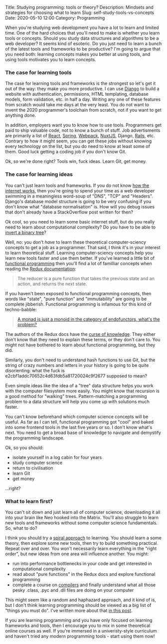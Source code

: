 Title: Studying programming: tools or theory?
Description: Mindsets and strategies for choosing what to learn
Slug: self-study-tools-vs-concepts
Date: 2020-05-10 12:00
Category: Programming

When you're studying web development you have a lot to learn and limited time.
One of the hard choices that you'll need to make is whether you learn tools or concepts.
Should you study data structures and algorithms to be a web developer?
It seems kind of esoteric.
Do you just need to learn a bunch of the latest tools and frameworks to be productive?
I'm going to argue that you need both: learning concepts makes you better at using tools, and using tools motivates you to learn concepts.

### The case for learning tools

The case for learning tools and frameworks is the strongest so let's get it out of the way: they make you more productive.
I can use [Django](https://www.djangoproject.com/) to build a website with
authentication, permissions, HTML templating, database models, form validation, etc. in half a day.
Writing any one of these features from scratch would take me days at the very least.
You do not want to invent the 2020 programmer's toolchain from scratch, not if you want to get anything done.

In addition, employers want you to know how to use tools.
Programmers get paid to ship valuable code, not to know a bunch of stuff.
Job advertisments are primarily a list of [React](https://reactjs.org/), [Spring](https://spring.io/), [Webpack](https://webpack.js.org/), [NuxtJS](https://nuxtjs.org/), Django, [Rails](https://rubyonrails.org/), etc.
Contrary to how it might seem, you can get these jobs without knowing every technology on the list,
but you do need to know at least some of them.
Good luck getting a coding job if you don't know Git.

Ok, so we're done right? Tools win, fuck ideas. Learn Git, get money.

### The case for learning ideas

You can't just learn tools and frameworks. If you do not know [how the internet works](https://www.youtube.com/watch?v=DTQV7_HwF58),
then you're going to spend your time as a web developer swimming in a meaningless word-soup of "DNS", "TCP" and "Headers".
Django's database model structure is going to be very confusing if you don't know what "database normalisation" is.
How will you debug issues that don't already have a StackOverflow post written for then?

Ok cool, so you need to learn some basic internet stuff, but do you really need to learn about computational complexity?
Do you have to be able to [invert a binary tree](https://twitter.com/mxcl/status/608682016205344768?lang=en)?

Well, no: you don't _have_ to learn these theoretical computer-sciency concepts to get a job as a programmer.
That said, I think it's in your interest to learn theoretical stuff.
Learning computer-sciency concepts help you learn new tools faster and use them better.
If you've learned a little bit of [functional programming](https://en.wikipedia.org/wiki/Functional_programming) then you'll find a lot of familliar concepts when reading the [Redux documentation](https://redux.js.org/basics/reducers):

> The reducer is a pure function that takes the previous state and an action, and returns the next state.

If you haven't been exposed to functional programming concepts, then words like "state", "pure function" and "immutability"
are going to be complete jibberish. Functional programming is infamous for this kind of techno-babble:

> [A monad is just a monoid in the category of endofunctors, what's the problem?](https://stackoverflow.com/questions/3870088/a-monad-is-just-a-monoid-in-the-category-of-endofunctors-whats-the-problem)

The authors of the Redux docs have the [curse of knowledge](https://en.wikipedia.org/wiki/Curse_of_knowledge). They either don't know that they need to explain these terms, or they don't care to.
You might not have bothered to learn about functional programming, but they did.

Similarly, you don't need to understand hash functions to use Git, but the string of crazy numbers and letters
in your history is going to be quite disorienting: what the fuck is e2cbf1addc70652c4d63fdb5a81720024c9f2677 supposed to mean?

Even simple ideas like the idea of a "tree" data structure helps you work with the computer filesystem more easily.
You might know that recursion is a good method for "walking" trees. Pattern-matching a programming problem
to a data structure will help you come up with solutions much faster.

You can't know beforehand which computer science concepts will be useful.
As far as I can tell, functional programming got "cool" and baked into some frontend tools in the last five years or so. I don't know what's next. You need to get a broad base of knowledge to navigate and demystify the programming landscape.

Ok, so you should:

- isolate yourself in a log cabin for four years
- study computer science
- return to civilisation
- learn Git
- get money

...right?

### What to learn first?

You can't sit down and just learn all of computer science, downloading it all into your brain
like Neo hooked into the Matrix.
You'll also struggle to learn new tools and frameworks without some computer science fundamentals.
So, what to do?

I think you should try a [spiral approach](https://en.wikipedia.org/wiki/Spiral_approach) to learning.
You should learn a some theory, then explore some new tools, then try to build something practical.
Repeat over and over.
You won't necessarily learn everything in the "right order", but new ideas from one area will influence another.
You might:

- run into performance bottlenecks in your code and get interested in computational complexity
- read about "pure functions" in the Redux docs and explore functional programming
- complete a course on [compilers](https://mattsegal.dev/nand-to-tetris.html) and finally understand what all those pesky .class, .pyc and .dll files are doing on your computer

This might seem like a random and haphazard approach, and it kind of is, but I don't think learning
programming should be viewed as a big list of "things you must do". I've written more about that [in this post](https://mattsegal.dev/self-study-mindset-enthusiasm.html).

If you are learning programming and you have only focused on learning frameworks and tools, then I encourage you to mix in some theoretical online courses as well. If you're immersed in a univeristy-style curriculum and haven't tried any modern programming tools - start using them now!
